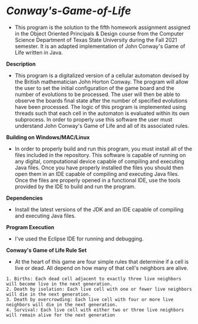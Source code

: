 # ***Conway's-Game-of-Life***
* This program is the solution to the fifth homework assignment assigned in the Object Oriented Principals & Design course from the Computer Science Department of Texas State University during the Fall 2021 semester. It is an adapted implementation of John Conway's Game of Life written in Java.

**Description**
* This program is a digitalized version of a cellular automaton devised by the British mathematician John Horton Conway. The program will allow the user to set the initial configuration of the game board and the number of evolutions to be processed. The user will then be able to observe the boards final state after the number of specified evolutions have been processed. The logic of this program is implemented using threads such that each cell in the automaton is evaluated within its own subprocess. In order to properly use this software the user must understand John Conway's Game of Life and all of its associated rules.

**Building on Windows/MAC/Linux**
* In order to properly build and run this program, you must install all of the files included in the repository. This software is capable of running on any digital, computational device capable of compiling and executing Java files. Once you have properly installed the files you should then open them in an IDE capable of compiling and executing Java files. Once the files are properly opened in a functional IDE, use the tools provided by the IDE to build and run the program.

**Dependencies**
* Install the latest versions of the JDK and an IDE capable of compiling and executing Java files.

**Program Execution**
* I've used the Eclipse IDE for running and debugging.

**Conway's Game of Life Rule Set**
- At the heart of this game are four simple rules that determine if a cell is live or dead. All depend on how many of that cell's neighbors are alive.
```
1. Births: Each dead cell adjacent to exactly three live neighbors will become live in the next generation.
2. Death by isolation: Each live cell with one or fewer live neighbors will die in the next generation.
3. Death by overcrowding: Each live cell with four or more live neighbors will die in the next generation.
4. Survival: Each live cell with either two or three live neighbors will remain alive for the next generation
```
